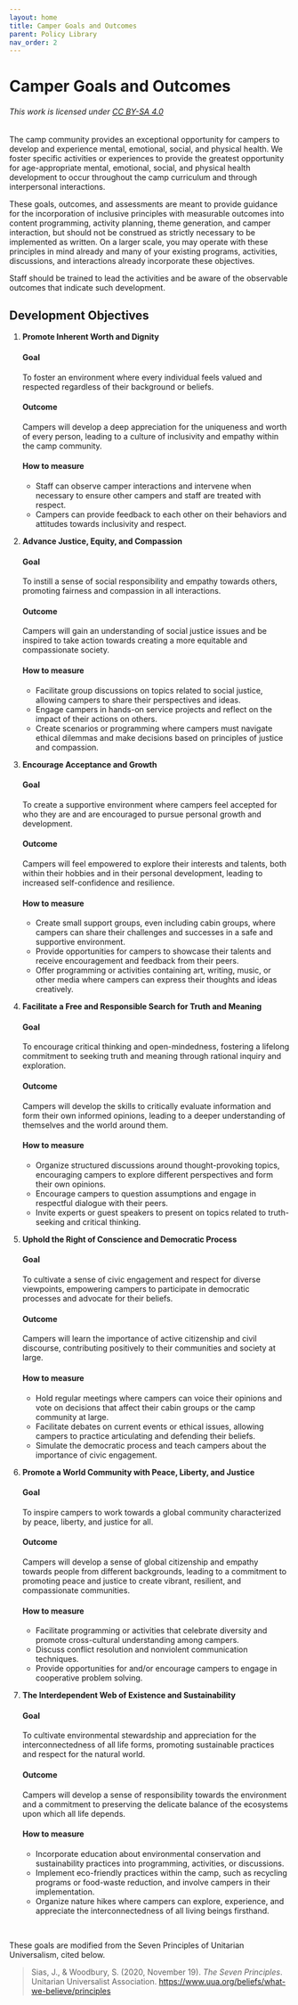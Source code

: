 ```yaml
---
layout: home
title: Camper Goals and Outcomes
parent: Policy Library
nav_order: 2
---
```


# **Camper Goals and Outcomes**

###### This work is licensed under [CC BY-SA 4.0](http://creativecommons.org/licenses/by-sa/4.0/)  

  
The camp community provides an exceptional opportunity for campers to develop and experience mental, emotional, social, and physical health. We foster specific activities or experiences to provide the greatest opportunity for age-appropriate mental, emotional, social, and physical health development to occur throughout the camp curriculum and through interpersonal interactions. 

These goals, outcomes, and assessments are meant to provide guidance for the incorporation of inclusive principles with measurable outcomes into content programming, activity planning, theme generation, and camper interaction, but should not be construed as strictly necessary to be implemented as written. On a larger scale, you may operate with these principles in mind already and many of your existing programs, activities, discussions, and interactions already incorporate these objectives.

Staff should be trained to lead the activities and be aware of the observable outcomes that indicate such development. 

## Development Objectives  
  
1. **Promote Inherent Worth and Dignity**  

   #### Goal  
   To foster an environment where every individual feels valued and respected regardless of their background or beliefs.  

   #### Outcome  
   Campers will develop a deep appreciation for the uniqueness and worth of every person, leading to a culture of inclusivity and empathy within the camp community.  

   #### How to measure   
   - Staff can observe camper interactions and intervene when necessary to ensure other campers and staff are treated with respect.  
   - Campers can provide feedback to each other on their behaviors and attitudes towards inclusivity and respect.  

2. **Advance Justice, Equity, and Compassion**  

   #### Goal  
   To instill a sense of social responsibility and empathy towards others, promoting fairness and compassion in all interactions.  

   #### Outcome  
   Campers will gain an understanding of social justice issues and be inspired to take action towards creating a more equitable and compassionate society.  

   #### How to measure   
   - Facilitate group discussions on topics related to social justice, allowing campers to share their perspectives and ideas.  
   - Engage campers in hands-on service projects and reflect on the impact of their actions on others.  
   - Create scenarios or programming where campers must navigate ethical dilemmas and make decisions based on principles of justice and compassion.

3. **Encourage Acceptance and Growth**  

   #### Goal  
   To create a supportive environment where campers feel accepted for who they are and are encouraged to pursue personal growth and development.<br>

   #### Outcome  
   Campers will feel empowered to explore their interests and talents, both within their hobbies and in their personal development, leading to increased self-confidence and resilience. <br>

   #### How to measure  
   - Create small support groups, even including cabin groups, where campers can share their challenges and successes in a safe and supportive environment.  
   - Provide opportunities for campers to showcase their talents and receive encouragement and feedback from their peers.  
   - Offer programming or activities containing art, writing, music, or other media where campers can express their thoughts and ideas creatively.  

4. **Facilitate a Free and Responsible Search for Truth and Meaning**  

   #### Goal  
   To encourage critical thinking and open-mindedness, fostering a lifelong commitment to seeking truth and meaning through rational inquiry and exploration.  

   #### Outcome  
   Campers will develop the skills to critically evaluate information and form their own informed opinions, leading to a deeper understanding of themselves and the world around them.  

   #### How to measure  
   - Organize structured discussions around thought-provoking topics, encouraging campers to explore different perspectives and form their own opinions.  
   - Encourage campers to question assumptions and engage in respectful dialogue with their peers.  
   - Invite experts or guest speakers to present on topics related to truth-seeking and critical thinking.  

5. **Uphold the Right of Conscience and Democratic Process**  

   #### Goal  
   To cultivate a sense of civic engagement and respect for diverse viewpoints, empowering campers to participate in democratic processes and advocate for their beliefs.  

   #### Outcome  
   Campers will learn the importance of active citizenship and civil discourse, contributing positively to their communities and society at large.  

   #### How to measure  
   - Hold regular meetings where campers can voice their opinions and vote on decisions that affect their cabin groups or the camp community at large.  
   - Facilitate debates on current events or ethical issues, allowing campers to practice articulating and defending their beliefs.  
   - Simulate the democratic process and teach campers about the importance of civic engagement.  

6. **Promote a World Community with Peace, Liberty, and Justice**  

   #### Goal  
   To inspire campers to work towards a global community characterized by peace, liberty, and justice for all.  

   #### Outcome  
   Campers will develop a sense of global citizenship and empathy towards people from different backgrounds, leading to a commitment to promoting peace and justice to create vibrant, resilient, and compassionate communities.  

   #### How to measure  
   - Facilitate programming or activities that celebrate diversity and promote cross-cultural understanding among campers.  
   - Discuss conflict resolution and nonviolent communication techniques.  
   - Provide opportunities for and/or encourage campers to engage in cooperative problem solving.  

7. **The Interdependent Web of Existence and Sustainability**  

   #### Goal  
   To cultivate environmental stewardship and appreciation for the interconnectedness of all life forms, promoting sustainable practices and respect for the natural world.  

   #### Outcome  
   Campers will develop a sense of responsibility towards the environment and a commitment to preserving the delicate balance of the ecosystems upon which all life depends.  

   #### How to measure  
   - Incorporate education about environmental conservation and sustainability practices into programming, activities, or discussions.  
   - Implement eco-friendly practices within the camp, such as recycling programs or food-waste reduction, and involve campers in their implementation.  
   - Organize nature hikes where campers can explore, experience, and appreciate the interconnectedness of all living beings firsthand.  
<br>


These goals are modified from the Seven Principles of Unitarian Universalism, cited below.  
> Sias, J., & Woodbury, S. (2020, November 19). *The Seven Principles*. Unitarian Universalist Association. https://www.uua.org/beliefs/what-we-believe/principles 
